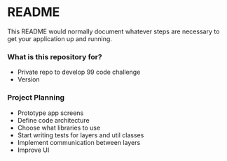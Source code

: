 # README #

This README would normally document whatever steps are necessary to get your application up and running.

### What is this repository for? ###

* Private repo to develop 99 code challenge
* Version

### Project Planning ###

* Prototype app screens
* Define code architecture
* Choose what libraries to use
* Start writing tests for layers and util classes
* Implement communication between layers
* Improve UI